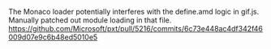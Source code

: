The Monaco loader potentially interferes with the define.amd logic in gif.js. Manually patched out module loading in that file.
https://github.com/Microsoft/pxt/pull/5216/commits/6c73e448ac4df342f46009d07e9c6b48ed5010e5